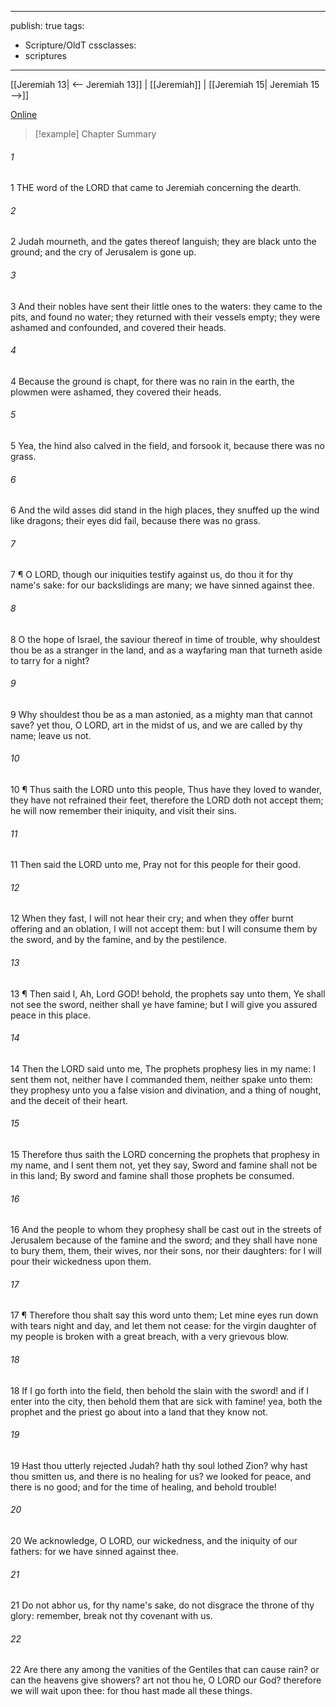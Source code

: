 

---
publish: true
tags:
  - Scripture/OldT
cssclasses:
  - scriptures
---
[[Jeremiah 13| <-- Jeremiah 13]] | [[Jeremiah]] | [[Jeremiah 15| Jeremiah 15 -->]]

[Online](https://churchofjesuschrist.org/study/scriptures/ot/jer/14?lang=eng)

>[!example] Chapter Summary
>
###### 1
1 THE word of the LORD that came to Jeremiah concerning the dearth.
###### 2
2 Judah mourneth, and the gates thereof languish; they are black unto the ground; and the cry of Jerusalem is gone up.
###### 3
3 And their nobles have sent their little ones to the waters: they came to the pits, and found no water; they returned with their vessels empty; they were ashamed and confounded, and covered their heads.
###### 4
4 Because the ground is chapt, for there was no rain in the earth, the plowmen were ashamed, they covered their heads.
###### 5
5 Yea, the hind also calved in the field, and forsook it, because there was no grass.
###### 6
6 And the wild asses did stand in the high places, they snuffed up the wind like dragons; their eyes did fail, because there was no grass.
###### 7
7 ¶ O LORD, though our iniquities testify against us, do thou it for thy name's sake: for our backslidings are many; we have sinned against thee.
###### 8
8 O the hope of Israel, the saviour thereof in time of trouble, why shouldest thou be as a stranger in the land, and as a wayfaring man that turneth aside to tarry for a night?
###### 9
9 Why shouldest thou be as a man astonied, as a mighty man that cannot save?  yet thou, O LORD, art in the midst of us, and we are called by thy name; leave us not.
###### 10
10 ¶ Thus saith the LORD unto this people, Thus have they loved to wander, they have not refrained their feet, therefore the LORD doth not accept them; he will now remember their iniquity, and visit their sins.
###### 11
11 Then said the LORD unto me, Pray not for this people for their good.
###### 12
12 When they fast, I will not hear their cry; and when they offer burnt offering and an oblation, I will not accept them: but I will consume them by the sword, and by the famine, and by the pestilence.
###### 13
13 ¶ Then said I, Ah, Lord GOD!  behold, the prophets say unto them, Ye shall not see the sword, neither shall ye have famine; but I will give you assured peace in this place.
###### 14
14 Then the LORD said unto me, The prophets prophesy lies in my name: I sent them not, neither have I commanded them, neither spake unto them: they prophesy unto you a false vision and divination, and a thing of nought, and the deceit of their heart.
###### 15
15 Therefore thus saith the LORD concerning the prophets that prophesy in my name, and I sent them not, yet they say, Sword and famine shall not be in this land; By sword and famine shall those prophets be consumed.
###### 16
16 And the people to whom they prophesy shall be cast out in the streets of Jerusalem because of the famine and the sword; and they shall have none to bury them, them, their wives, nor their sons, nor their daughters: for I will pour their wickedness upon them.
###### 17
17 ¶ Therefore thou shalt say this word unto them; Let mine eyes run down with tears night and day, and let them not cease: for the virgin daughter of my people is broken with a great breach, with a very grievous blow.
###### 18
18 If I go forth into the field, then behold the slain with the sword!  and if I enter into the city, then behold them that are sick with famine!  yea, both the prophet and the priest go about into a land that they know not.
###### 19
19 Hast thou utterly rejected Judah?  hath thy soul lothed Zion?  why hast thou smitten us, and there is no healing for us? we looked for peace, and there is no good; and for the time of healing, and behold trouble!
###### 20
20 We acknowledge, O LORD, our wickedness, and the iniquity of our fathers: for we have sinned against thee.
###### 21
21 Do not abhor us, for thy name's sake, do not disgrace the throne of thy glory: remember, break not thy covenant with us.
###### 22
22 Are there any among the vanities of the Gentiles that can cause rain?  or can the heavens give showers?  art not thou he, O LORD our God?  therefore we will wait upon thee: for thou hast made all these things.



